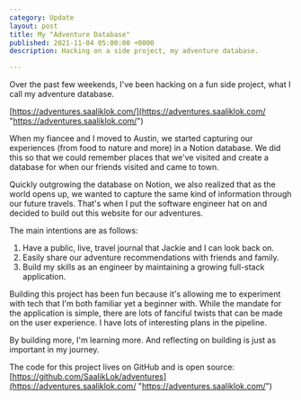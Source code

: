 ```yaml
---
category: Update
layout: post
title: My "Adventure Database"
published: 2021-11-04 05:00:00 +0000
description: Hacking on a side project, my adventure database.

---
```

Over the past few weekends, I've been hacking on a fun side project, what I call my adventure database.

[https://adventures.saaliklok.com/](https://adventures.saaliklok.com/ "https://adventures.saaliklok.com/")

When my fiancee and I moved to Austin, we started capturing our experiences (from food to nature and more) in a Notion database. We did this so that we could remember places that we've visited and create a database for when our friends visited and came to town.

Quickly outgrowing the database on Notion, we also realized that as the world opens up, we wanted to capture the same kind of information through our future travels. That's when I put the software engineer hat on and decided to build out this website for our adventures.

The main intentions are as follows:

1. Have a public, live, travel journal that Jackie and I can look back on.
2. Easily share our adventure recommendations with friends and family.
3. Build my skills as an engineer by maintaining a growing full-stack application.

Building this project has been fun because it's allowing me to experiment with tech that I'm both familiar yet a beginner with. While the mandate for the application is simple, there are lots of fanciful twists that can be made on the user experience. I have lots of interesting plans in the pipeline.

By building more, I'm learning more. And reflecting on building is just as important in my journey.

The code for this project lives on GitHub and is open source: [https://github.com/SaalikLok/adventures](https://adventures.saaliklok.com/ "https://adventures.saaliklok.com/")